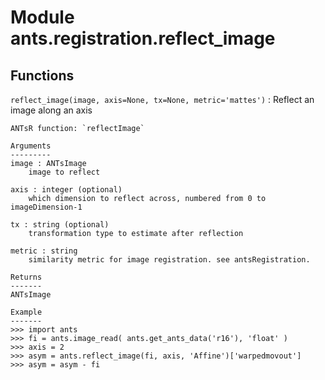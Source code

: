 Module ants.registration.reflect_image
======================================

Functions
---------

    
`reflect_image(image, axis=None, tx=None, metric='mattes')`
:   Reflect an image along an axis
    
    ANTsR function: `reflectImage`
    
    Arguments
    ---------
    image : ANTsImage
        image to reflect
    
    axis : integer (optional)
        which dimension to reflect across, numbered from 0 to imageDimension-1
    
    tx : string (optional)
        transformation type to estimate after reflection
    
    metric : string  
        similarity metric for image registration. see antsRegistration.
    
    Returns
    -------
    ANTsImage
    
    Example
    -------
    >>> import ants
    >>> fi = ants.image_read( ants.get_ants_data('r16'), 'float' )
    >>> axis = 2
    >>> asym = ants.reflect_image(fi, axis, 'Affine')['warpedmovout']
    >>> asym = asym - fi